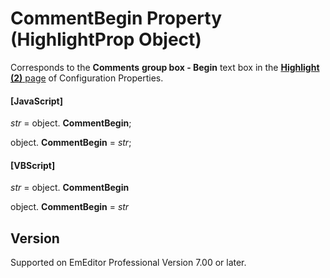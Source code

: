 # CommentBegin Property (HighlightProp Object)

Corresponds to the **Comments**
**group box - Begin** text box in the
[**Highlight (2)** page](../../dlg/properties/highlight2/index) of Configuration Properties.

#### \[JavaScript\]

_str_ =
object. **CommentBegin**;

object. **CommentBegin** = _str_;

#### \[VBScript\]

_str_ =
object. **CommentBegin**

object. **CommentBegin** = _str_

## Version

Supported on EmEditor Professional Version 7.00 or later.

